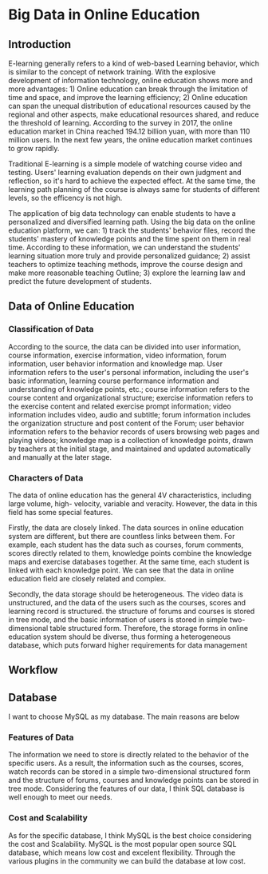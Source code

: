 # Big Data in Online Education  
## Introduction
E-learning generally refers to a kind of web-based Learning behavior, which is similar to the concept of network training. With the explosive development of information technology, online education shows more and more advantages: 1) Online education can break through the limitation of time and space, and improve the learning efficiency; 2) Online education can span the unequal distribution of educational resources caused by the regional and other aspects, make educational resources shared, and reduce the threshold of learning.
According to the survey in 2017, the online education market in China reached 194.12 billion yuan, with more than 110 million users. In the next few years, the online education market continues to grow rapidly.

Traditional E-learning is a simple modele of watching course video and testing. Users' learning evaluation depends on their own judgment and reflection, so it's hard to achieve the expected effect. At the same time, the learning path planning of the course is always same for students of different levels, so the efficency is not high.

The application of big data technology can enable students to have a personalized and diversified learning path. Using the big data on the online education platform, we can: 1) track the students' behavior files, record the students' mastery of knowledge points and the time spent on them in real time. According to these information, we can understand the students' learning situation more truly and provide personalized guidance; 2) assist teachers to optimize teaching methods, improve the course design and make more reasonable teaching Outline; 3) explore the learning law and predict the future development of students.
## Data of Online Education
### Classification of Data
According to the source, the data can be divided into user information, course information, exercise information, video information, forum information, user behavior information and knowledge map. User information refers to the user's personal information, including the user's basic information, learning course performance information and understanding of knowledge points, etc.; course information refers to the course content and organizational structure; exercise information refers to the exercise content and related exercise prompt information; video information includes video, audio and subtitle; forum information includes the organization structure and post content of the Forum; user behavior information refers to the behavior records of users browsing web pages and playing videos; knowledge map is a collection of knowledge points, drawn by teachers at the initial stage, and maintained and updated automatically and manually at the later stage.
### Characters of Data
The data of online education has the general 4V characteristics, including large volume, high- velocity, variable and veracity. However, the data in this field has some special features. 

Firstly, the data are closely linked. The data sources in online education system are different, but there are countless links between them. For example, each student has the data such as courses, forum comments, scores directly related to them, knowledge points combine the knowledge maps and exercise databases together. At the same time, each student is linked with each knowledge point. We can see that the data in online education field are closely related and complex.

Secondly, the data storage should be heterogeneous. The video data is unstructured, and the data of the users such as the courses, scores and learning record is structured. the structure of forums and courses is stored in tree mode, and the basic information of users is stored in simple two-dimensional table structured form. Therefore, the storage forms in online education system should be diverse, thus forming a heterogeneous database, which puts forward higher requirements for data management
## Workflow
## Database
I want to choose MySQL as my database. The main reasons are below
### Features of Data
The information we need to store is directly related to the behavior of the specific users. As a result, the information such as the courses, scores, watch records can be stored in a simple two-dimensional structured form and the structure of forums, courses and knowledge points can be stored in tree mode. Considering the features of our data, I think SQL database is well enough to meet our needs.
### Cost and Scalability
As for the specific database, I think MySQL is the best choice considering the cost and Scalability. MySQL is the most popular open source SQL database, which means low cost and excelent flexibility. Through the various plugins in the community we can build the database at low cost.
